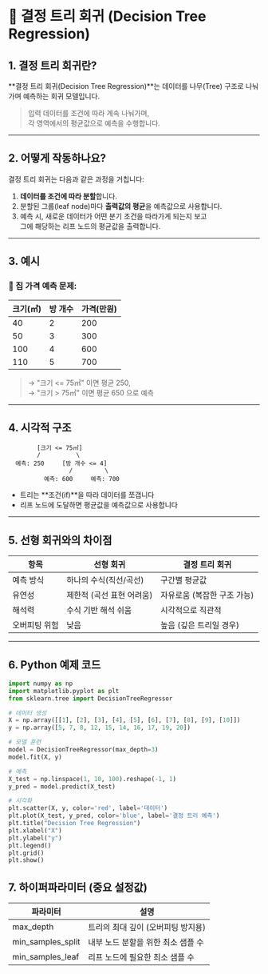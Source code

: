 # 📘 결정 트리 회귀 (Decision Tree Regression)

## 1. 결정 트리 회귀란?

**결정 트리 회귀(Decision Tree Regression)**는 데이터를 나무(Tree) 구조로 나눠가며 예측하는 회귀 모델입니다.

> 입력 데이터를 조건에 따라 계속 나눠가며,  
> 각 영역에서의 평균값으로 예측을 수행합니다.

---

## 2. 어떻게 작동하나요?

결정 트리 회귀는 다음과 같은 과정을 거칩니다:

1. **데이터를 조건에 따라 분할**합니다.
2. 분할된 그룹(leaf node)마다 **출력값의 평균**을 예측값으로 사용합니다.
3. 예측 시, 새로운 데이터가 어떤 분기 조건을 따라가게 되는지 보고  
   그에 해당하는 리프 노드의 평균값을 출력합니다.

---

## 3. 예시

### 🎯 집 가격 예측 문제:

| 크기(㎡) | 방 개수 | 가격(만원) |
|----------|----------|------------|
| 40       | 2        | 200        |
| 50       | 3        | 300        |
| 100      | 4        | 600        |
| 110      | 5        | 700        |

> → "크기 <= 75㎡" 이면 평균 250,  
> → "크기 > 75㎡" 이면 평균 650 으로 예측

---

## 4. 시각적 구조

            [크기 <= 75㎡]
            /          \
      예측: 250     [방 개수 <= 4]
                     /         \
              예측: 600     예측: 700

- 트리는 **조건(if)**을 따라 데이터를 쪼갭니다
- 리프 노드에 도달하면 평균값을 예측값으로 사용합니다

---

## 5. 선형 회귀와의 차이점

| 항목         | 선형 회귀           | 결정 트리 회귀        |
|--------------|----------------------|------------------------|
| 예측 방식    | 하나의 수식(직선/곡선) | 구간별 평균값           |
| 유연성       | 제한적 (곡선 표현 어려움) | 자유로움 (복잡한 구조 가능) |
| 해석력       | 수식 기반 해석 쉬움     | 시각적으로 직관적       |
| 오버피팅 위험 | 낮음                 | 높음 (깊은 트리일 경우)  |

---

## 6. Python 예제 코드

```python
import numpy as np
import matplotlib.pyplot as plt
from sklearn.tree import DecisionTreeRegressor

# 데이터 생성
X = np.array([[1], [2], [3], [4], [5], [6], [7], [8], [9], [10]])
y = np.array([5, 7, 8, 12, 15, 14, 16, 17, 19, 20])

# 모델 훈련
model = DecisionTreeRegressor(max_depth=3)
model.fit(X, y)

# 예측
X_test = np.linspace(1, 10, 100).reshape(-1, 1)
y_pred = model.predict(X_test)

# 시각화
plt.scatter(X, y, color='red', label='데이터')
plt.plot(X_test, y_pred, color='blue', label='결정 트리 예측')
plt.title("Decision Tree Regression")
plt.xlabel("X")
plt.ylabel("y")
plt.legend()
plt.grid()
plt.show()
```

## 7. 하이퍼파라미터 (중요 설정값)
|파라미터|	설명|
|---|---|
|max_depth|	트리의 최대 깊이 (오버피팅 방지용)|
|min_samples_split|	내부 노드 분할을 위한 최소 샘플 수|
|min_samples_leaf|	리프 노드에 필요한 최소 샘플 수|
